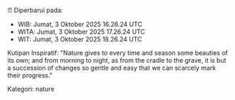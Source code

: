 ⏰ Diperbarui pada:
- WIB: Jumat, 3 Oktober 2025 16.26.24 UTC
- WITA: Jumat, 3 Oktober 2025 17.26.24 UTC
- WIT: Jumat, 3 Oktober 2025 18.26.24 UTC

Kutipan Inspiratif:
"Nature gives to every time and season some beauties of its own; and from morning to night, as from the cradle to the grave, it is but a succession of changes so gentle and easy that we can scarcely mark their progress."


Kategori: nature

